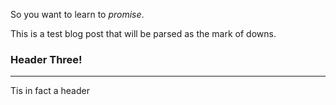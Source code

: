 So you want to learn to *promise*.

This is a test blog post that will be parsed as the mark of downs. 

### Header Three!
----------------
Tis in fact a header
